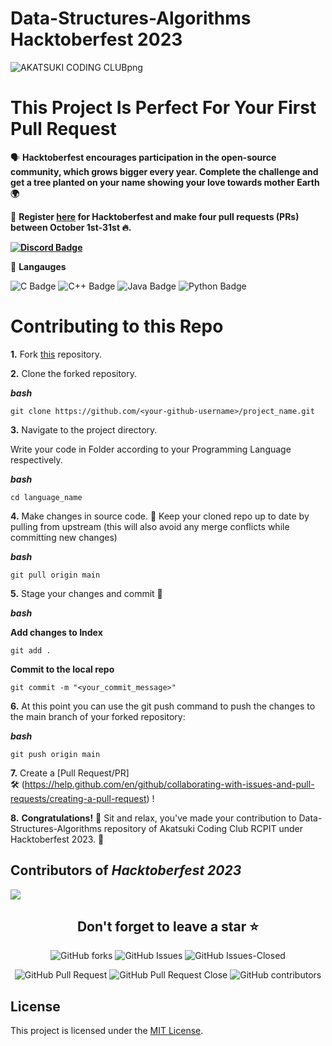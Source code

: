 # Data-Structures-Algorithms **Hacktoberfest 2023**
![AKATSUKI CODING CLUBpng](https://github.com/Akatsuki-Coding-Club/Data-Structures-Algorithms-Akatsuki-Coding-CLub/assets/146124716/a1b4b4b4-a709-4f53-a882-072583d56afc)

# This Project Is Perfect For Your First Pull Request

🗣 **Hacktoberfest encourages participation in the open-source community, which grows bigger every year. Complete the challenge and get a tree planted on your name showing your love towards mother Earth 🌍**

📢 **Register [here](https://hacktoberfest.digitalocean.com) for Hacktoberfest and make four pull requests (PRs) between October 1st-31st 🔥.**

**<a href="https://discord.com/invite/hacktoberfest"><img src="https://img.shields.io/badge/Discord-7289DA?style=for-the-badge&logo=discord&logoColor=white" alt="Discord Badge"/></a>**
 
📢 **Langauges**
<!-- Langauge badge' -->
<img src="https://img.shields.io/badge/C-00599C?style=for-the-badge&logo=c&logoColor=white" alt=" C Badge"/>
<img src="https://img.shields.io/badge/C%2B%2B-00599C?style=for-the-badge&logo=c%2B%2B&logoColor=white" alt=" C++ Badge"/>
<img src="https://img.shields.io/badge/Java-ED8B00?style=for-the-badge&logo=openjdk&logoColor=white" alt=" Java Badge"/>
<img src="https://img.shields.io/badge/Python-3776AB?style=for-the-badge&logo=python&logoColor=white" alt=" Python Badge"/>


##
# Contributing to this Repo

**1.** Fork [this](https://github.com/Akatsuki-Coding-Club/Data-Structures-Algorithms-Akatsuki-Coding-CLub/fork) repository.

**2.** Clone the forked repository.

***bash***
```
git clone https://github.com/<your-github-username>/project_name.git
```

**3.** Navigate to the project directory.

Write your code in Folder according to your Programming Language respectively.

***bash***
```
cd language_name
```

**4.** Make changes in source code. 🚀
Keep your cloned repo up to date by pulling from upstream (this will also avoid any merge conflicts while committing new changes)

***bash***
```
git pull origin main
```

**5.** Stage your changes and commit 📝

***bash***

**Add changes to Index**
```
git add .
```

**Commit to the local repo**
```
git commit -m "<your_commit_message>"
```

**6.** At this point you can use the git push command to push the changes to the main branch of your forked repository:

***bash***
```
git push origin main
```

**7.** Create a [Pull Request/PR]  
🛠 (https://help.github.com/en/github/collaborating-with-issues-and-pull-requests/creating-a-pull-request) !

**8.** **Congratulations!**  🎉 Sit and relax, you've made your contribution to Data-Structures-Algorithms repository of Akatsuki Coding Club RCPIT under Hacktoberfest 2023.  🌟

<!-- Contributors -->
## Contributors of *Hacktoberfest 2023*

<div >

<a href="https://github.com/Akatsuki-Coding-Club/Data-Structures-Algorithms-Akatsuki-Coding-CLub/graphs/contributors">
  <img src="https://contrib.rocks/image?repo=Akatsuki-Coding-Club/Data-Structures-Algorithms-Akatsuki-Coding-CLub" />
</a>
</div>


<div align="center">
    <h2>Don't forget to leave a star ⭐️</h2>

![GitHub forks](https://img.shields.io/github/forks/Akatsuki-Coding-Club/Data-Structures-Algorithms-Akatsuki-Coding-CLub.svg)
![GitHub Issues](https://img.shields.io/github/issues/Akatsuki-Coding-Club/Data-Structures-Algorithms-Akatsuki-Coding-CLub.svg)
![GitHub Issues-Closed](https://img.shields.io/github/issues-closed/Akatsuki-Coding-Club/Data-Structures-Algorithms-Akatsuki-Coding-CLub.svg)

![GitHub Pull Request](https://img.shields.io/github/issues-pr/Akatsuki-Coding-Club/Data-Structures-Algorithms-Akatsuki-Coding-CLub.svg)
![GitHub Pull Request Close](https://img.shields.io/github/issues-pr-closed/Akatsuki-Coding-Club/Data-Structures-Algorithms-Akatsuki-Coding-CLub.svg)
![GitHub contributors](https://img.shields.io/github/contributors/Akatsuki-Coding-Club/Data-Structures-Algorithms-Akatsuki-Coding-CLub?color=2b9348)
<!-- ![GitHub license](https://img.shields.io/github/license/Akatsuki-Coding-Club/Data-Structures-Algorithms-Akatsuki-Coding-CLub.svg) -->

</div>

## License
This project is licensed under the [MIT License](LICENSE).
